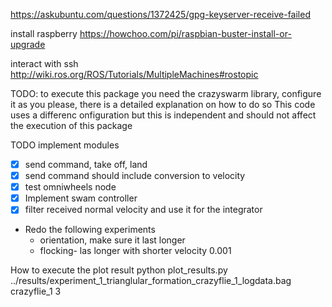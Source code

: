 https://askubuntu.com/questions/1372425/gpg-keyserver-receive-failed

install raspberry
https://howchoo.com/pi/raspbian-buster-install-or-upgrade

interact with ssh
http://wiki.ros.org/ROS/Tutorials/MultipleMachines#rostopic

TODO:
to execute this package you need the crazyswarm library, configure it as you please, there is a detailed explanation on how to do so
This code uses a differenc onfiguration but this is independent and should not affect the execution of this package

TODO
implement modules
- [X] send command, take off, land
- [X] send command should include conversion to velocity
- [X] test omniwheels node
- [X] Implement swam controller
- [X] filter received normal velocity and use it for the integrator
- Redo the following experiments
  - orientation, make sure it last longer
  - flocking- las longer with shorter velocity 0.001



How to execute the plot result
python plot_results.py ../results/experiment_1_trianglular_formation_crazyflie_1_logdata.bag crazyflie_1 3
